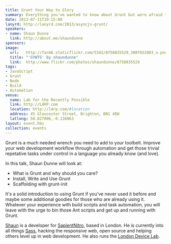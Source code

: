 ```yaml
---
title: Grunt Your Way to Glory
summary: Everything you've wanted to know about Grunt but were afraid to ask.
date: 2013-07-11T19:15:00
lanyrd: http://lanyrd.com/2013/asyncjs-grunt/
speakers:
- name: Shaun Dunne
  link: http://about.me/shaundunne
sponsors:
image:
  url:   http://farm6.staticflickr.com/5342/8758835529_308f032003_o.png
  title: "'GYWTG' by shaundunne"
  link:  http://www.flickr.com/photos/shaundunne/8758835529
tags:
- JavaScript
- Grunt
- Node
- Build
- Automation
venue:
  name: Lab for the Recently Possible
  link: http://L4RP.com
  location: http://l4rp.com/#location
  address: 45 Gloucester Street, Brighton, BN1 4EW
  latlong: 50.827006,-0.136063
layout: event.hbs
collection: events
---
```


Grunt is a much needed wrench you need to add to your toolbelt. Improve your web development workflow through automation and get those trivial repetative tasks under control in a language you already know (and love).

In this talk, Shaun Dunne will look at:

* What is Grunt and why should you care?
* Install, Write and Use Grunt
* Scaffolding with grunt-init

It's a solid introduction to using Grunt if you've never used it before and maybe some additional goodies for those who are already using it. Whatever your experience with build scripts and task automation, you will leave with the urge to bin those Ant scripts and get up and running with Grunt.

[Shaun][shaun] is a developer for [SapientNitro][sape], based in London. He is currently into all things [Sass][sass], hacking the responsive web, open source and helping others level up in web development. He also runs the [London Device Lab][odl].

[shaun]: http://about.me/shaundunne
[sape]: http://www.sapientnitro.com
[odl]: http://shaundunne.github.io/deviceLibrary
[sass]: http://sass-lang.com
